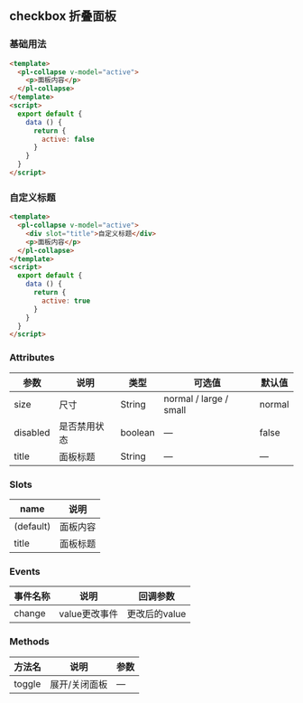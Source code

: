 ## checkbox 折叠面板

### 基础用法

```html
<template>
  <pl-collapse v-model="active">
    <p>面板内容</p>
  </pl-collapse>
</template>
<script>
  export default {
    data () {
      return {
        active: false
      }
    }
  }
</script>
```

### 自定义标题

```html
<template>
  <pl-collapse v-model="active">
    <div slot="title">自定义标题</div>
    <p>面板内容</p>
  </pl-collapse>
</template>
<script>
  export default {
    data () {
      return {
        active: true
      }
    }
  }
</script>
```

### Attributes
| 参数      | 说明    | 类型      | 可选值       | 默认值   |
|---------- |-------- |---------- |-------------  |-------- |
| size       | 尺寸   | String  | normal / large / small            |   normal     |
| disabled  | 是否禁用状态    | boolean   | —   | false   |
| title      | 面板标题   | String  | —            |   —     |

### Slots
| name      | 说明    | 
|---------- |-------- |
| (default) |   面板内容    |
| title     |   面板标题   |

### Events
| 事件名称      | 说明    | 回调参数      |
|---------- |-------- |---------- |
| change     |   value更改事件   | 更改后的value | 

### Methods
| 方法名 | 说明 | 参数 |
| ---- | ---- | ---- |
| toggle | 展开/关闭面板 | — |
